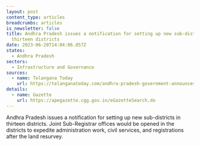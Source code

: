 ```yaml
---
layout: post
content_type: articles
breadcrumbs: articles
is_newsletter: false
title: Andhra Pradesh issues a notification for setting up new sub-districts in
  thirteen districts
date: 2023-06-28T14:04:06.857Z
states:
  - Andhra Pradesh
sectors:
  - Infrastructure and Governance
sources:
  - name: Telangana Today
    url: https://telanganatoday.com/andhra-pradesh-government-announces-new-sub-districts
details:
  - name: Gazette
    url: https://apegazette.cgg.gov.in/eGazetteSearch.do
---
```

Andhra Pradesh issues a notification for setting up new sub-districts in thirteen districts. Joint Sub-Registrar offices would be opened in the districts to expedite administration work, civil services, and registrations after the land resurvey.
